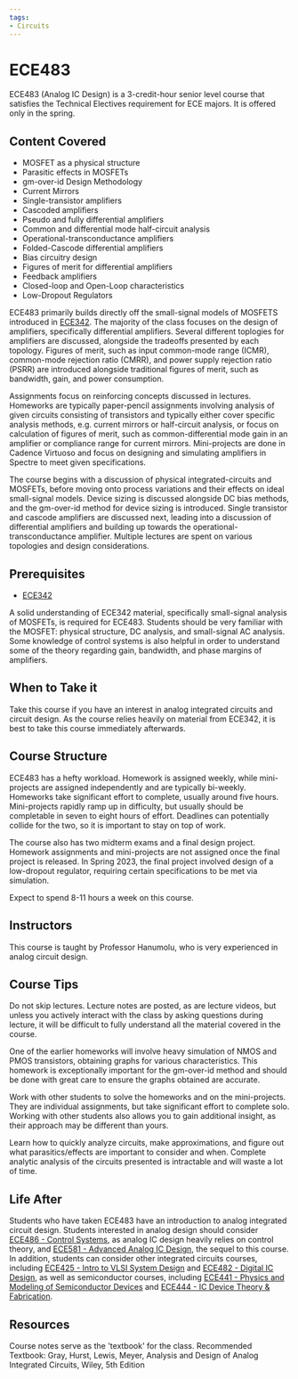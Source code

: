 ```yaml
---
tags:
- Circuits
---
```

# ECE483

ECE483 (Analog IC Design) is a 3-credit-hour senior level course that satisfies the Technical Electives requirement for ECE majors. It is offered only in the spring.

## Content Covered

- MOSFET as a physical structure
- Parasitic effects in MOSFETs
- gm-over-id Design Methodology
- Current Mirrors
- Single-transistor amplifiers
- Cascoded amplifiers
- Pseudo and fully differential amplifiers
- Common and differential mode half-circuit analysis
- Operational-transconductance amplifiers
- Folded-Cascode differential amplifiers
- Bias circuitry design
- Figures of merit for differential amplifiers
- Feedback amplifiers
- Closed-loop and Open-Loop characteristics
- Low-Dropout Regulators


ECE483 primarily builds directly off the small-signal models of MOSFETS introduced in [ECE342](ECE342.md). The majority of the class focuses on the design of amplifiers, specifically differential amplifiers. Several different toplogies for amplifiers are discussed, alongside the tradeoffs presented by each topology. Figures of merit, such as input common-mode range (ICMR), common-mode rejection ratio (CMRR), and power supply rejection ratio (PSRR) are introduced alongside traditional figures of merit, such as bandwidth, gain, and power consumption.

Assignments focus on reinforcing concepts discussed in lectures. Homeworks are typically paper-pencil assignments involving analysis of given circuits consisting of transistors and typically either cover specific analysis methods, e.g. current mirrors or half-circuit analysis, or focus on calculation of figures of merit, such as common-differential mode gain in an amplifier or compliance range for current mirrors. Mini-projects are done in Cadence Virtuoso and focus on designing and simulating amplifiers in Spectre to meet given specifications.

The course begins with a discussion of physical integrated-circuits and MOSFETs, before moving onto process variations and their effects on ideal small-signal models. Device sizing is discussed alongside DC bias methods, and the gm-over-id method for device sizing is introduced. Single transistor and cascode amplifiers are discussed next, leading into a discussion of differential amplifiers and building up towards the operational-transconductance amplifier. Multiple lectures are spent on various topologies and design considerations. 

## Prerequisites

- [ECE342](ECE342.md)

A solid understanding of ECE342 material, specifically small-signal analysis of MOSFETs, is required for ECE483. Students should be very familiar with the MOSFET: physical structure, DC analysis, and small-signal AC analysis. Some knowledge of control systems is also helpful in order to understand some of the theory regarding gain, bandwidth, and phase margins of amplifiers.

## When to Take it

Take this course if you have an interest in analog integrated circuits and circuit design. As the course relies heavily on material from ECE342, it is best to take this course immediately afterwards.

## Course Structure

ECE483 has a hefty workload.  Homework is assigned weekly, while mini-projects are assigned independently and are typically bi-weekly. Homeworks take significant effort to complete, usually around five hours. Mini-projects rapidly ramp up in difficulty, but usually should be completable in seven to eight hours of effort. Deadlines can potentially collide for the two, so it is important to stay on top of work.  

The course also has two midterm exams and a final design project. Homework assignments and mini-projects are not assigned once the final project is released. In Spring 2023, the final project involved design of a low-dropout regulator, requiring certain specifications to be met via simulation.

Expect to spend 8-11 hours a week on this course.    

## Instructors

This course is taught by Professor Hanumolu, who is very experienced in analog circuit design. 

## Course Tips

Do not skip lectures. Lecture notes are posted, as are lecture videos, but unless you actively interact with the class by asking questions during lecture, it will be difficult to fully understand all the material covered in the course. 

One of the earlier homeworks will involve heavy simulation of NMOS and PMOS transistors, obtaining graphs for various characteristics. This homework is exceptionally important for the gm-over-id method and should be done with great care to ensure the graphs obtained are accurate.

Work with other students to solve the homeworks and on the mini-projects. They are individual assignments, but take significant effort to complete solo. Working with other students also allows you to gain additional insight, as their approach may be different than yours.

Learn how to quickly analyze circuits, make approximations, and figure out what parasitics/effects are important to consider and when. Complete analytic analysis of the circuits presented is intractable and will waste a lot of time. 

## Life After

Students who have taken ECE483 have an introduction to analog integrated circuit design. Students interested in analog design should consider [ECE486 - Control Systems](ECE486.md), as analog IC design heavily relies on control theory, and [ECE581 - Advanced Analog IC Design](ECE581.md), the sequel to this course. In addition, students can consider other integrated circuits courses, including [ECE425 - Intro to VLSI System Design](ECE425.md) and [ECE482 - Digital IC Design](ECE482.md), as well as semiconductor courses, including [ECE441 - Physics and Modeling of Semiconductor Devices](ECE441.md) and [ECE444 - IC Device Theory & Fabrication](ECE444.md). 


## Resources

Course notes serve as the 'textbook' for the class.
Recommended Textbook: Gray, Hurst, Lewis, Meyer, Analysis and Design of Analog Integrated Circuits, Wiley, 5th Edition